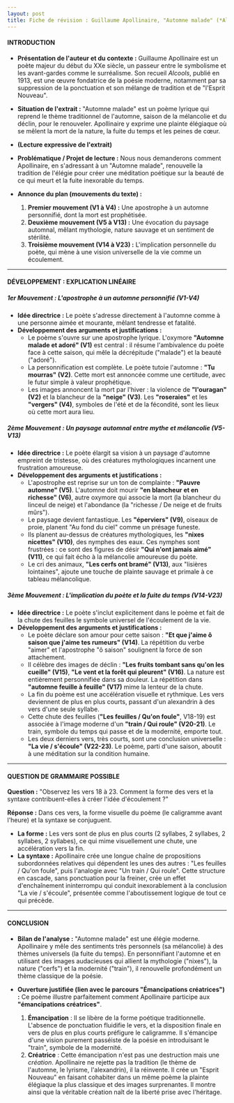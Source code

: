 ```yaml
---
layout: post
title: Fiche de révision : Guillaume Apollinaire, "Automne malade" (*Alcools*, 1913)
---
```


#### **INTRODUCTION**

*   **Présentation de l'auteur et du contexte :** Guillaume Apollinaire est un poète majeur du début du XXe siècle, un passeur entre le symbolisme et les avant-gardes comme le surréalisme. Son recueil *Alcools*, publié en 1913, est une œuvre fondatrice de la poésie moderne, notamment par sa suppression de la ponctuation et son mélange de tradition et de "l'Esprit Nouveau".

*   **Situation de l'extrait :** "Automne malade" est un poème lyrique qui reprend le thème traditionnel de l'automne, saison de la mélancolie et du déclin, pour le renouveler. Apollinaire y exprime une plainte élégiaque où se mêlent la mort de la nature, la fuite du temps et les peines de cœur.

*   **(Lecture expressive de l'extrait)**

*   **Problématique / Projet de lecture :** Nous nous demanderons comment Apollinaire, en s'adressant à un "Automne malade", renouvelle la tradition de l'élégie pour créer une méditation poétique sur la beauté de ce qui meurt et la fuite inexorable du temps.

*   **Annonce du plan (mouvements du texte) :**
    1.  **Premier mouvement (V1 à V4) :** Une apostrophe à un automne personnifié, dont la mort est prophétisée.
    2.  **Deuxième mouvement (V5 à V13) :** Une évocation du paysage automnal, mêlant mythologie, nature sauvage et un sentiment de stérilité.
    3.  **Troisième mouvement (V14 à V23) :** L'implication personnelle du poète, qui mène à une vision universelle de la vie comme un écoulement.

---

#### **DÉVELOPPEMENT : EXPLICATION LINÉAIRE**

##### **1er Mouvement : L'apostrophe à un automne personnifié (V1-V4)**

*   **Idée directrice :** Le poète s'adresse directement à l'automne comme à une personne aimée et mourante, mêlant tendresse et fatalité.
*   **Développement des arguments et justifications :**
    *   Le poème s'ouvre sur une apostrophe lyrique. L'oxymore **"Automne malade et adoré" (V1)** est central : il résume l'ambivalence du poète face à cette saison, qui mêle la décrépitude ("malade") et la beauté ("adoré").
    *   La personnification est complète. Le poète tutoie l'automne : **"Tu mourras" (V2)**. Cette mort est annoncée comme une certitude, avec le futur simple à valeur prophétique.
    *   Les images annoncent la mort par l'hiver : la violence de **"l'ouragan" (V2)** et la blancheur de la **"neige" (V3)**. Les **"roseraies"** et les **"vergers" (V4)**, symboles de l'été et de la fécondité, sont les lieux où cette mort aura lieu.

##### **2ème Mouvement : Un paysage automnal entre mythe et mélancolie (V5-V13)**

*   **Idée directrice :** Le poète élargit sa vision à un paysage d'automne empreint de tristesse, où des créatures mythologiques incarnent une frustration amoureuse.
*   **Développement des arguments et justifications :**
    *   L'apostrophe est reprise sur un ton de complainte : **"Pauvre automne" (V5)**. L'automne doit mourir **"en blancheur et en richesse" (V6)**, autre oxymore qui associe la mort (la blancheur du linceul de neige) et l'abondance (la "richesse / De neige et de fruits mûrs").
    *   Le paysage devient fantastique. Les **"éperviers" (V9)**, oiseaux de proie, planent "Au fond du ciel" comme un présage funeste.
    *   Ils planent au-dessus de créatures mythologiques, les **"nixes nicettes" (V10)**, des nymphes des eaux. Ces nymphes sont frustrées : ce sont des figures de désir **"Qui n'ont jamais aimé" (V11)**, ce qui fait écho à la mélancolie amoureuse du poète.
    *   Le cri des animaux, **"Les cerfs ont bramé" (V13)**, aux "lisières lointaines", ajoute une touche de plainte sauvage et primale à ce tableau mélancolique.

##### **3ème Mouvement : L'implication du poète et la fuite du temps (V14-V23)**

*   **Idée directrice :** Le poète s'inclut explicitement dans le poème et fait de la chute des feuilles le symbole universel de l'écoulement de la vie.
*   **Développement des arguments et justifications :**
    *   Le poète déclare son amour pour cette saison : **"Et que j'aime ô saison que j'aime tes rumeurs" (V14)**. La répétition du verbe "aimer" et l'apostrophe "ô saison" soulignent la force de son attachement.
    *   Il célèbre des images de déclin : **"Les fruits tombant sans qu'on les cueille" (V15)**, **"Le vent et la forêt qui pleurent" (V16)**. La nature est entièrement personnifiée dans sa douleur. La répétition dans **"automne feuille à feuille" (V17)** mime la lenteur de la chute.
    *   La fin du poème est une accélération visuelle et rythmique. Les vers deviennent de plus en plus courts, passant d'un alexandrin à des vers d'une seule syllabe.
    *   Cette chute des feuilles (**"Les feuilles / Qu'on foule"**, V18-19) est associée à l'image moderne d'un **"train / Qui roule" (V20-21)**. Le train, symbole du temps qui passe et de la modernité, emporte tout.
    *   Les deux derniers vers, très courts, sont une conclusion universelle : **"La vie / s'écoule" (V22-23)**. Le poème, parti d'une saison, aboutit à une méditation sur la condition humaine.

---

#### **QUESTION DE GRAMMAIRE POSSIBLE**

**Question :** "Observez les vers 18 à 23. Comment la forme des vers et la syntaxe contribuent-elles à créer l'idée d'écoulement ?"

**Réponse :** Dans ces vers, la forme visuelle du poème (le caligramme avant l'heure) et la syntaxe se conjuguent.
*   **La forme :** Les vers sont de plus en plus courts (2 syllabes, 2 syllabes, 2 syllabes, 2 syllabes), ce qui mime visuellement une chute, une accélération vers la fin.
*   **La syntaxe :** Apollinaire crée une longue chaîne de propositions subordonnées relatives qui dépendent les unes des autres : "Les feuilles / Qu'on foule", puis l'analogie avec "Un train / Qui roule". Cette structure en cascade, sans ponctuation pour la freiner, crée un effet d'enchaînement ininterrompu qui conduit inexorablement à la conclusion "La vie / s'écoule", présentée comme l'aboutissement logique de tout ce qui précède.

---

#### **CONCLUSION**

*   **Bilan de l'analyse :** "Automne malade" est une élégie moderne. Apollinaire y mêle des sentiments très personnels (sa mélancolie) à des thèmes universels (la fuite du temps). En personnifiant l'automne et en utilisant des images audacieuses qui allient la mythologie ("nixes"), la nature ("cerfs") et la modernité ("train"), il renouvelle profondément un thème classique de la poésie.

*   **Ouverture justifiée (lien avec le parcours "Émancipations créatrices") :** Ce poème illustre parfaitement comment Apollinaire participe aux **"émancipations créatrices"**.
    1.  **Émancipation** : Il se libère de la forme poétique traditionnelle. L'absence de ponctuation fluidifie le vers, et la disposition finale en vers de plus en plus courts préfigure le caligramme. Il s'émancipe d'une vision purement passéiste de la poésie en introduisant le "train", symbole de la modernité.
    2.  **Créatrice** : Cette émancipation n'est pas une destruction mais une *création*. Apollinaire ne rejette pas la tradition (le thème de l'automne, le lyrisme, l'alexandrin), il la réinvente. Il crée un "Esprit Nouveau" en faisant cohabiter dans un même poème la plainte élégiaque la plus classique et des images surprenantes. Il montre ainsi que la véritable création naît de la liberté prise avec l'héritage.